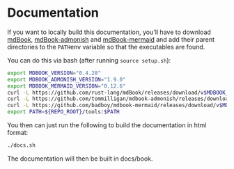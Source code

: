 # Documentation

If you want to locally build this documentation, you'll have to download [mdBook](https://github.com/rust-lang/mdBook), [mdBook-admonish](https://github.com/tommilligan/mdbook-admonish) and [mdBook-mermaid](https://github.com/badboy/mdbook-mermaid) and add their parent directories to the `PATH`env variable so that the executables are found.

You can do this via bash (after running `source setup.sh`):
```bash
export MDBOOK_VERSION="0.4.28"
export MDBOOK_ADMONISH_VERSION="1.9.0"
export MDBOOK_MERMAID_VERSION="0.12.6"
curl -L https://github.com/rust-lang/mdBook/releases/download/v$MDBOOK_VERSION/mdbook-v$MDBOOK_VERSION-x86_64-unknown-linux-gnu.tar.gz | tar xz -C ${REPO_ROOT}/tools
curl -L https://github.com/tommilligan/mdbook-admonish/releases/download/v$MDBOOK_ADMONISH_VERSION/mdbook-admonish-v$MDBOOK_ADMONISH_VERSION-x86_64-unknown-linux-gnu.tar.gz | tar xz -C ${REPO_ROOT}/tools
curl -L https://github.com/badboy/mdbook-mermaid/releases/download/v$MDBOOK_MERMAID_VERSION/mdbook-mermaid-v$MDBOOK_MERMAID_VERSION-x86_64-unknown-linux-gnu.tar.gz | tar xz -C ~/tools
export PATH=${REPO_ROOT}/tools:$PATH
```

You then can just run the following to build the documentation in html format:
```bash
./docs.sh
```

The documentation will then be built in docs/book.